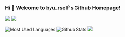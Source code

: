 ### Hi 🎉 Welcome to byu_rself's Github Homepage!

<p>
<img src="https://img.shields.io/static/v1?label=Program&message=Java&color=blue"/>
<a href="https://byurself.github.io/"><img src="https://img.shields.io/static/v1?label=Blog&message=byurself&color=red"/></a>
</p>

![Most Used Languages](https://github-readme-stats.vercel.app/api/top-langs/?username=byurself&theme=dark&layout=compact)
![Github Stats](https://github-readme-stats.vercel.app/api?username=byurself&show_icons=true&theme=dark&count_private=true)
![](https://github-profile-summary-cards.vercel.app/api/cards/profile-details?username=byurself&theme=github_dark)
<!--
**byurself/byurself** is a ✨ _special_ ✨ repository because its `README.md` (this file) appears on your GitHub profile.

Here are some ideas to get you started:

- 🔭 I’m currently working on ...
- 🌱 I’m currently learning ...
- 👯 I’m looking to collaborate on ...
- 🤔 I’m looking for help with ...
- 💬 Ask me about ...
- 📫 How to reach me: ...
- 😄 Pronouns: ...
- ⚡ Fun fact: ...
-->
